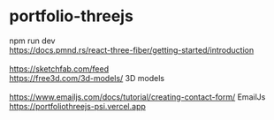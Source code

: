 # portfolio-threejs
npm run dev </br>
https://docs.pmnd.rs/react-three-fiber/getting-started/introduction </br>
</br>
https://sketchfab.com/feed </br>
https://free3d.com/3d-models/  3D models </br>
</br>
https://www.emailjs.com/docs/tutorial/creating-contact-form/ EmailJs
</br>
https://portfoliothreejs-psi.vercel.app
